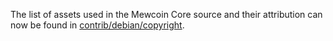 The list of assets used in the Mewcoin Core source and their attribution can now be found in [contrib/debian/copyright](../contrib/debian/copyright).
